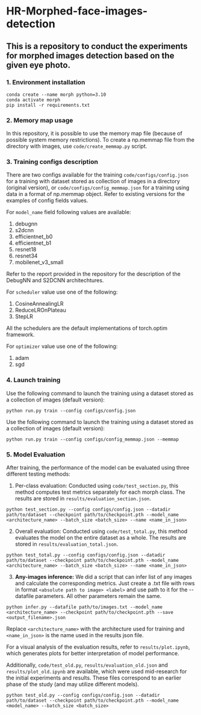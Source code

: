 # HR-Morphed-face-images-detection

## This is a repository to conduct the experiments for morphed images detection based on the given eye photo. 

### 1. Environment installation
```
conda create --name morph python=3.10
conda activate morph
pip install -r requirements.txt
```

### 2. Memory map usage
In this repository, it is possible to use the memory map file (because of possible system memory restrictions). To create a np.memmap file from the directory with images, use ```code/create_memmap.py``` script. 

### 3. Training configs description

There are two configs available for the training ```code/configs/config.json``` for a training with dataset stored as collection of images in a directory (original version), or ```code/configs/config_memmap.json``` for a training using data in a format of np.memmap object. Refer to existing versions for the examples of config fields values. 

For ```model_name``` field following values are available: 
1. debugnn
2. s2dcnn
3. efficientnet_b0
4. efficientnet_b1
5. resnet18
6. resnet34
7. mobilenet_v3_small

Refer to the report provided in the repository for the description of the DebugNN and S2DCNN architechtures. 

For ```scheduler``` value use one of the following: 
1. CosineAnnealingLR
2. ReduceLROnPlateau
3. StepLR

All the schedulers are the default implementations of torch.optim framework. 

For ```optimizer``` value use one of the following: 
1. adam
2. sgd


### 4. Launch training
Use the following command to launch the training using a dataset stored as a collection of images (default version): 
```
python run.py train --config configs/config.json
```

Use the following command to launch the training using a dataset stored as a collection of images (default version): 
```
python run.py train --config configs/config_memmap.json --memmap
```

### 5. Model Evaluation

After training, the performance of the model can be evaluated using three different testing methods:

1. Per-class evaluation: Conducted using `code/test_section.py`, this method computes test metrics separately for each morph class. The results are stored in `results/evaluation_section.json`.

```
python test_section.py --config configs/config.json --datadir path/to/dataset --checkpoint path/to/checkpoint.pth --model_name <architecture_name> --batch_size <batch_size> --name <name_in_json>
```

2. Overall evaluation: Conducted using `code/test_total.py`, this method evaluates the model on the entire dataset as a whole. The results are stored in `results/evaluation_total.json`.

```
python test_total.py --config configs/config.json --datadir path/to/dataset --checkpoint path/to/checkpoint.pth --model_name <architecture_name> --batch_size <batch_size> --name <name_in_json>
```

3. **Any-images inference:** We did a script that can infer list of any images and calculate the corresponding metrics. Just create a .txt file with rows in format `<absolute path to image> <label>` and use path to it for the --datafile parameters. All other parameters remain the same.

```
python infer.py --datafile path/to/images.txt --model_name <architecture_name> --checkpoint path/to/checkpoint.pth --save <output_filename>.json
```

Replace `<architecture_name>` with the architecture used for training and `<name_in_json>` is the name used in the results json file.

For a visual analysis of the evaluation results, refer to `results/plot.ipynb`, which generates plots for better interpretation of model performance.

Additionally, `code/test_old.py`, `results/evaluation_old.json` and `results/plot_old.ipynb` are available, which were used mid-research for the initial experiments and results. These files correspond to an earlier phase of the study (and may utilize different models).

```
python test_old.py --config configs/config.json --datadir path/to/dataset --checkpoint path/to/checkpoint.pth --model_name <model_name> --batch_size <batch_size>
```
